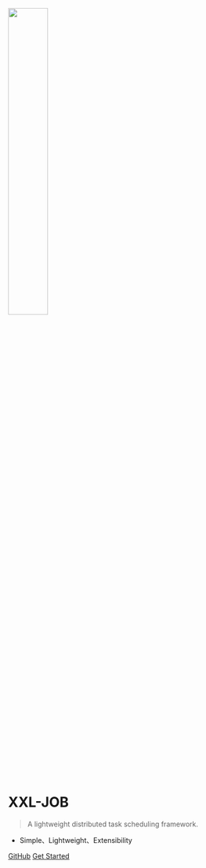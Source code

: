 <img src="https://raw.githubusercontent.com/xuxueli/xxl-job/master/doc/images/xxl-logo.png" width="40%" >

# XXL-JOB

> A lightweight distributed task scheduling framework.

- Simple、Lightweight、Extensibility

[GitHub](https://github.com/xuxueli/xxl-job/)
[Get Started](#_1-brief-introduction)